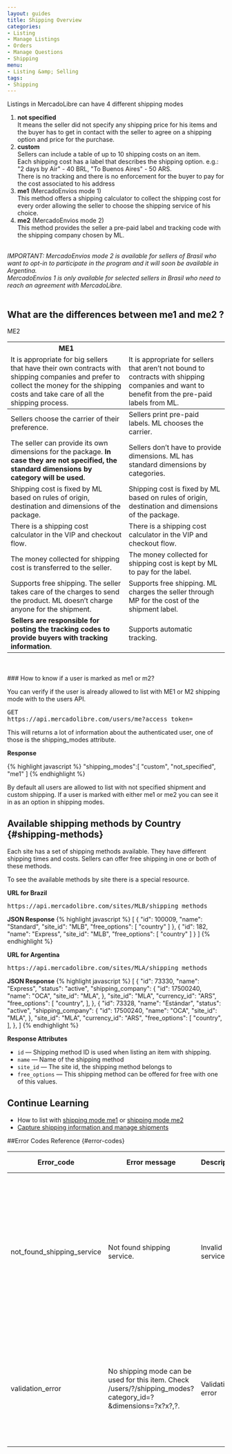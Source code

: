```yaml
---
layout: guides
title: Shipping Overview
categories:
- Listing
- Manage Listings
- Orders
- Manage Questions
- Shipping
menu: 
- Listing &amp; Selling
tags: 
- Shipping
---
```



Listings in MercadoLibre can have 4 different shipping modes

<ol class="ch-list">
<li><strong>not specified</strong>
	<br>
It means the seller did not specify any shipping price for his items and the buyer has to get in contact with the seller to agree on a shipping option and price for the purchase.</li>

<li>
  <strong>custom</strong>
	<br>
  	Sellers can include a table of up to 10 shipping costs on an item.<br> 
  	Each shipping cost has a label that describes the shipping option. e.g.: "2 days by Air" - 40 BRL, "To Buenos Aires" - 50 ARS.<br>
  	There is no tracking and there is no enforcement for the buyer to pay for the cost associated to his address<br>
</li>

<li><strong>me1</strong> (MercadoEnvios mode 1)
	<br>
	This method offers a shipping calculator to collect the shipping cost for every order allowing the seller to choose the shipping service of his choice.
</li>
<li><strong>me2</strong> (MercadoEnvios mode 2)
	<br>
	This method provides the seller a pre-paid label and tracking code with the shipping company chosen by ML.
</li>
</ol>

<br>

<i class="ch-icon-comment-alt">
IMPORTANT:
MercadoEnvios mode 2 is available for sellers of Brasil who want to opt-in to participate in the program and it will soon be available in Argentina.
<br>
MercadoEnvios 1 is only available for selected sellers in Brasil who need to reach an agreement with MercadoLibre.
</i>

<br>
<br>

## What are the differences between me1 and me2 ?

<table class="ch-datagrid">
	<thead>
	<tr><th scope="col">ME1</th><th scope="col"></th>ME2</tr>
	<tr>
		<td>It is appropriate for big sellers that have their own contracts with shipping companies and prefer to collect the money for the shipping costs and take care of all the shipping process.</td>
		<td>It is appropriate for sellers that aren’t not bound to contracts with shipping companies and want to benefit from the pre-paid labels from ML.</td>
	</tr>
	</thead>
    <tbody>
	<tr>
		<td>Sellers choose the carrier of their preference.</td>
		<td>Sellers print pre-paid labels. ML chooses the carrier.</td>
	</tr>
	<tr>
		<td>The seller can provide its own dimensions for the package.
<strong>In case they are not specified, the standard dimensions by category will be used.</strong></td>
		<td>Sellers don’t have to provide dimensions. ML has standard dimensions by categories.</td>
	</tr>
	<tr>
		<td>Shipping cost is fixed by ML based on rules of origin, destination and dimensions of the package.</td>
		<td>Shipping cost is fixed by ML based on rules of origin, destination and dimensions of the package.</td>
	</tr>
	<tr>
		<td>There is a shipping cost calculator in the VIP and checkout flow.</td>
		<td>There is a shipping cost calculator in the VIP and checkout flow.</td>
	</tr>
	<tr>
		<td>The money collected for shipping cost is transferred to the seller.</td>
		<td>The money collected for shipping cost is kept by ML to pay for the label.</td>
	</tr>
	<tr>
		<td>Supports free shipping. The seller takes care of the charges to send the product. ML doesn’t charge anyone for the shipment.</td>
		<td>Supports free shipping. ML charges the seller through MP for the cost of the shipment label.</td>
	</tr>
	<tr>
		<td><strong>Sellers are responsible for posting the tracking codes to provide buyers with tracking information</strong>.</td>
		<td>Supports automatic tracking.</td>
	</tr>
	</tbody>
</table>

<br>
<br>
### How to know if a user is marked as me1 or m2?


You can verify if the user is already allowed to list with ME1 or M2 shipping mode with to the users API.
<pre class="terminal">
GET
https://api.mercadolibre.com/users/me?access_token=
</pre>

This will returns a lot of information about the authenticated user, one of those is the shipping_modes attribute.

**Response**

{% highlight javascript %}
"shipping_modes":[
    "custom",
    "not_specified",
    "me1"
]
{% endhighlight %}

By default all users are allowed to list with not specified shipment and custom shipping. If a user is marked with either me1 or me2 you can see it in as an option in shipping modes.

## Available shipping methods by Country {#shipping-methods}

Each site has a set of shipping methods available. They have different shipping times and costs.
Sellers can offer free shipping in one or both of these methods.

To see the available methods by site there is a special resource.

**URL for Brazil**
<pre class="terminal">
https://api.mercadolibre.com/sites/MLB/shipping_methods
</pre>

**JSON Response**
{% highlight javascript %}
[
   {
    "id": 100009,
    "name": "Standard",
    "site_id": "MLB",
    "free_options":  [
      "country"
    ]
   },
   {
    "id": 182,
    "name": "Express",
    "site_id": "MLB",
    "free_options":  [
      "country"
    ]
   }
]
{% endhighlight %}


**URL for Argentina**
<pre class="terminal">
https://api.mercadolibre.com/sites/MLA/shipping_methods
</pre>

**JSON Response**
{% highlight javascript %}
[
   {
    "id": 73330,
    "name": "Express",
    "status": "active",
    "shipping_company":  {
      "id": 17500240,
      "name": "OCA",
      "site_id": "MLA",
    },
    "site_id": "MLA",
    "currency_id": "ARS",
    "free_options":  [
      "country",
    ],
  },
   {
    "id": 73328,
    "name": "Estándar",
    "status": "active",
    "shipping_company":  {
      "id": 17500240,
      "name": "OCA",
      "site_id": "MLA",
    },
    "site_id": "MLA",
    "currency_id": "ARS",
    "free_options":  [
      "country",
    ],
  },
]
{% endhighlight %}


**Response Attributes**

- `id` — Shipping method ID is used when listing an item with shipping.
- `name` —  Name of the shipping method
- `site_id` — The site id, the shipping method belongs to
- `free_options` — This shipping method can be offered for free with one of this values.



## Continue Learning
<ul class="ch-list">
	<li>How to list with <a href="/listing-with-me1">shipping mode me1</a> or <a href="/listing-with-me2">shipping mode me2</a></li>
	<li><a href="/capture-and-manage-shipments">Capture shipping information and manage shipments</a></li>
</ul>


##Error Codes Reference {#error-codes}

<table class="ch-datagrid errors-code">
    <thead>
      <tr>
         <th cope="col">Error_code</th>
         <th cope="col">Error message</th>
         <th cope="col">Description</th>
         <th cope="col">Possible solution</th>
      </tr>
    </thead>
    <tbody>
      <tr>
         <td>not_found_shipping_service</td>
         <td>Not found shipping service.</td>
         <td>Invalid service id.</td>
         <td>To send the tracking number, check <b><a href='https://api.mercadolibre.com/sites/MLA/shipping_services' target='_blank'>this resource</a></b> to obtain the correct service_id. In case you've sent it though another carrier send "11" to others services.</td>
      </tr>
      <tr>
         <td>validation_error</td>
         <td>No shipping mode can be used for this item. Check /users/?/shipping_modes?category_id=?&dimensions=?x?x?,?.</td>
         <td>Validation error</td>
         <td>Minimum dimensions are 2x11x16, sum not exceeding 200 (L + W + H &lt;= 200) and weight must be less than 30000.</td>
      </tr>
   </tbody>
</table>